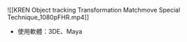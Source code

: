 ![[KREN Object tracking Transformation  Matchmove Special Technique_1080pFHR.mp4]]

-  使用軟體：3DE、Maya